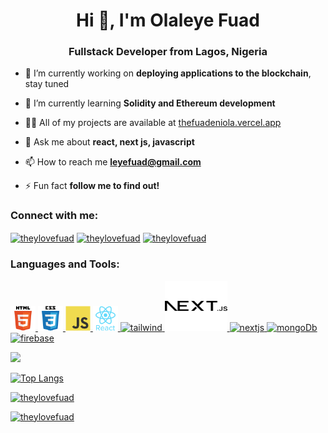 <h1 align="center">Hi 👋, I'm Olaleye Fuad</h1>
<h3 align="center">Fullstack Developer from Lagos, Nigeria</h3>



- 🔭 I’m currently working on **deploying applications to the blockchain**, stay tuned

- 🌱 I’m currently learning **Solidity and Ethereum development**

- 👨‍💻 All of my projects are available at [thefuadeniola.vercel.app](thefuadeniola.vercel.app)

- 💬 Ask me about **react, next js, javascript**

- 📫 How to reach me **leyefuad@gmail.com**

- ⚡ Fun fact **follow me to find out!**

<h3 align="left">Connect with me:</h3>
<p align="left">
<a href="https://codepen.io/theylovefuad" target="blank"><img align="center" src="https://raw.githubusercontent.com/rahuldkjain/github-profile-readme-generator/master/src/images/icons/Social/codepen.svg" alt="theylovefuad" height="30" width="40" /></a>
<a href="https://twitter.com/theylovefuad" target="blank"><img align="center" src="https://raw.githubusercontent.com/rahuldkjain/github-profile-readme-generator/master/src/images/icons/Social/twitter.svg" alt="theylovefuad" height="30" width="40" /></a>
<a href="https://instagram.com/theylovefuad" target="blank"><img align="center" src="https://raw.githubusercontent.com/rahuldkjain/github-profile-readme-generator/master/src/images/icons/Social/instagram.svg" alt="theylovefuad" height="30" width="40" /></a>
</p>

<h3 align="left">Languages and Tools:</h3>
<p align="left">
  <a href="https://www.w3.org/html/" target="_blank" rel="noreferrer"> <img src="https://raw.githubusercontent.com/devicons/devicon/master/icons/html5/html5-original-wordmark.svg" alt="html5" width="40" height="40"/> </a>
  <a href="https://www.w3schools.com/css/" target="_blank" rel="noreferrer"> <img src="https://raw.githubusercontent.com/devicons/devicon/master/icons/css3/css3-original-wordmark.svg" alt="css3" width="40" height="40"/> </a>
  <a href="https://developer.mozilla.org/en-US/docs/Web/JavaScript" target="_blank" rel="noreferrer"> <img src="https://raw.githubusercontent.com/devicons/devicon/master/icons/javascript/javascript-original.svg" alt="javascript" width="40" height="40"/> </a>
  <a href="https://reactjs.org/" target="_blank" rel="noreferrer"> <img src="https://raw.githubusercontent.com/devicons/devicon/master/icons/react/react-original-wordmark.svg" alt="react" width="40" height="40"/> </a>
  <a href="https://tailwindcss.com/" target="_blank" rel="noreferrer"> <img src="https://www.vectorlogo.zone/logos/tailwindcss/tailwindcss-icon.svg" alt="tailwind" width="40" height="40"/> </a>
  <a href="https://nextjs.orgg/" target="_blank" rel="noreferrer"> <img src="https://raw.githubusercontent.com/devicons/devicon/master/icons/nextjs/nextjs-original-wordmark.svg" alt="nextJS" width="100" height="80"/> </a>  
  <a href="https://nodejs.org/" target="_blank" rel="noreferrer"> <img src="https://www.vectorlogo.zone/logos/nodejs/nodejs-horizontal.svg" alt="nextjs" width="100" height="40"/> </a>
   <a href="https://mongodb.org/" target="_blank" rel="noreferrer"> <img src="https://www.vectorlogo.zone/logos/mongodb/mongodb-ar21.svg" alt="mongoDb" width="80" height="40"/> </a>
  <a href="https://firebase.google.com/" target="_blank" rel="noreferrer"> <img src="https://www.vectorlogo.zone/logos/firebase/firebase-icon.svg" alt="firebase" width="40" height="40"/> </a> 
  
    
</p>



<img src="https://github-readme-stats.vercel.app/api?username=thefuadeniola&count_private=true&theme=radical&show_icons=true" />

[![Top Langs](https://github-readme-stats.vercel.app/api/top-langs/?username=thefuadeniola)](https://github.com/anuraghazra/github-readme-stats)

<p align="left"> <a href="https://github.com/ryo-ma/github-profile-trophy"><img src="https://github-profile-trophy.vercel.app/?username=thefuadeniola" alt="theylovefuad" /></a> </p>

<p align="left"> <a href="https://twitter.com/theylovefuad" target="blank"><img src="https://img.shields.io/twitter/follow/theylovefuad?logo=twitter&style=for-the-badge" alt="theylovefuad" /></a> </p>
